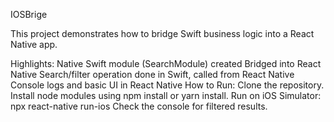 IOSBrige

This project demonstrates how to bridge Swift business logic into a React Native app.

Highlights:
Native Swift module (SearchModule) created
Bridged into React Native
Search/filter operation done in Swift, called from React Native
Console logs and basic UI in React Native
How to Run:
Clone the repository.
Install node modules using npm install or yarn install.
Run on iOS Simulator:
npx react-native run-ios
Check the console for filtered results.

